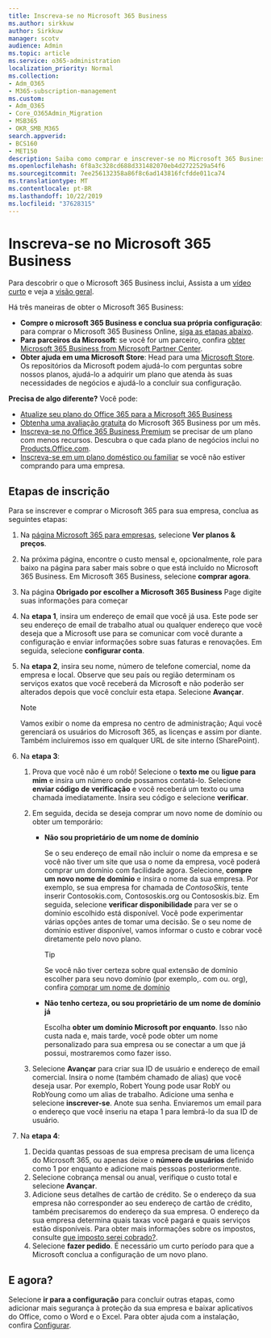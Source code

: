 ```yaml
---
title: Inscreva-se no Microsoft 365 Business
ms.author: sirkkuw
author: Sirkkuw
manager: scotv
audience: Admin
ms.topic: article
ms.service: o365-administration
localization_priority: Normal
ms.collection:
- Adm_O365
- M365-subscription-management
ms.custom:
- Adm_O365
- Core_O365Admin_Migration
- MSB365
- OKR_SMB_M365
search.appverid:
- BCS160
- MET150
description: Saiba como comprar e inscrever-se no Microsoft 365 Business.
ms.openlocfilehash: 6f8a3c328cd688d331482070eb4d2722529a54f6
ms.sourcegitcommit: 7ee256132358a86f8c6ad143816fcfdde011ca74
ms.translationtype: MT
ms.contentlocale: pt-BR
ms.lasthandoff: 10/22/2019
ms.locfileid: "37628315"
---
```

# <a name="sign-up-for-microsoft-365-business"></a>Inscreva-se no Microsoft 365 Business

Para descobrir o que o Microsoft 365 Business inclui, Assista a um [vídeo curto](https://support.office.com/article/901e2522-c2cf-4b8c-894e-f482cda3347a) e veja a [visão geral](microsoft-365-business-overview.md). 

Há três maneiras de obter o Microsoft 365 Business:
- **Compre o microsoft 365 Business e conclua sua própria configuração**: para comprar o Microsoft 365 Business Online, [siga as etapas abaixo](#sign-up-steps).
- **Para parceiros da Microsoft**: se você for um parceiro, confira [obter Microsoft 365 Business from Microsoft Partner Center](get-microsoft-365-business.md#get-microsoft-365-business-from-microsoft-partner-center).
- **Obter ajuda em uma Microsoft Store**: Head para uma [Microsoft Store](https://www.microsoft.com/store/locations/find-a-store). Os repositórios da Microsoft podem ajudá-lo com perguntas sobre nossos planos, ajudá-lo a adquirir um plano que atenda às suas necessidades de negócios e ajudá-lo a concluir sua configuração.

**Precisa de algo diferente?** Você pode:
- [Atualize seu plano do Office 365 para a Microsoft 365 Business](migrate-to-microsoft-365-business.md)
- [Obtenha uma avaliação gratuita](https://go.microsoft.com/fwlink/p/?linkid=2102309) do Microsoft 365 Business por um mês.
- [Inscreva-se no Office 365 Business Premium](https://go.microsoft.com/fwlink/p/?LinkID=510935) se precisar de um plano com menos recursos. Descubra o que cada plano de negócios inclui no [Products.Office.com](https://products.office.com/compare-all-microsoft-office-products-4-column?&activetab=tab:primaryr1).
- [Inscreva-se em um plano doméstico ou familiar](https://products.office.com/compare-all-microsoft-office-products-4-column?&activetab=tab:primaryr1) se você não estiver comprando para uma empresa. 
 

## <a name="sign-up-steps"></a>Etapas de inscrição

Para se inscrever e comprar o Microsoft 365 para sua empresa, conclua as seguintes etapas:

1. Na [página Microsoft 365 para empresas](https://www.microsoft.com/microsoft-365/business), selecione **Ver planos & preços**. 
2. Na próxima página, encontre o custo mensal e, opcionalmente, role para baixo na página para saber mais sobre o que está incluído no Microsoft 365 Business. Em Microsoft 365 Business, selecione **comprar agora**.
3. Na página **Obrigado por escolher a Microsoft 365 Business** Page digite suas informações para começar
4. Na **etapa 1**, insira um endereço de email que você já usa. Este pode ser seu endereço de email de trabalho atual ou qualquer endereço que você deseja que a Microsoft use para se comunicar com você durante a configuração e enviar informações sobre suas faturas e renovações. Em seguida, selecione **configurar conta**.
5. Na **etapa 2**, insira seu nome, número de telefone comercial, nome da empresa e local. Observe que seu país ou região determinam os serviços exatos que você receberá da Microsoft e não poderão ser alterados depois que você concluir esta etapa. Selecione **Avançar**.
    > [!NOTE]
    > Vamos exibir o nome da empresa no centro de administração; Aqui você gerenciará os usuários do Microsoft 365, as licenças e assim por diante. Também incluiremos isso em qualquer URL de site interno (SharePoint).
6. Na **etapa 3**:

    1. Prova que você não é um robô! Selecione o **texto me** ou **ligue para mim** e insira um número onde possamos contatá-lo. Selecione **enviar código de verificação** e você receberá um texto ou uma chamada imediatamente. Insira seu código e selecione **verificar**.
    2. Em seguida, decida se deseja comprar um novo nome de domínio ou obter um temporário:

        - **Não sou proprietário de um nome de domínio** 
        
            Se o seu endereço de email não incluir o nome da empresa e se você não tiver um site que usa o nome da empresa, você poderá comprar um domínio com facilidade agora. Selecione, **compre um novo nome de domínio** e insira o nome da sua empresa. Por exemplo, se sua empresa for chamada de *ContosoSkis*, tente inserir Contosokis.com, Contososkis.org ou Contososkis.biz. Em seguida, selecione **verificar disponibilidade** para ver se o domínio escolhido está disponível. Você pode experimentar várias opções antes de tomar uma decisão. Se o seu nome de domínio estiver disponível, vamos informar o custo e cobrar você diretamente pelo novo plano. 
       
            > [!TIP]
            > Se você não tiver certeza sobre qual extensão de domínio escolher para seu novo domínio (por exemplo,. com ou. org), confira [comprar um nome de domínio](https://docs.microsoft.com/office365/admin/get-help-with-domains/buy-a-domain-name)
        
        - **Não tenho certeza, ou sou proprietário de um nome de domínio já** 
        
             Escolha **obter um domínio Microsoft por enquanto**. Isso não custa nada e, mais tarde, você pode obter um nome personalizado para sua empresa ou se conectar a um que já possui, mostraremos como fazer isso.

    3. Selecione **Avançar** para criar sua ID de usuário e endereço de email comercial. Insira o nome (também chamado de alias) que você deseja usar. Por exemplo, Robert Young pode usar RobY ou RobYoung como um alias de trabalho. Adicione uma senha e selecione **inscrever-se**. Anote sua senha. Enviaremos um email para o endereço que você inseriu na etapa 1 para lembrá-lo da sua ID de usuário.
7. Na **etapa 4**: 

    1. Decida quantas pessoas de sua empresa precisam de uma licença do Microsoft 365, ou apenas deixe o **número de usuários** definido como 1 por enquanto e adicione mais pessoas posteriormente. 
    2. Selecione cobrança mensal ou anual, verifique o custo total e selecione **Avançar**. 
    3. Adicione seus detalhes de cartão de crédito. Se o endereço da sua empresa não corresponder ao seu endereço de cartão de crédito, também precisaremos do endereço da sua empresa. O endereço da sua empresa determina quais taxas você pagará e quais serviços estão disponíveis. Para obter mais informações sobre os impostos, consulte [que imposto serei cobrado?](https://docs.microsoft.com/office365/admin/subscriptions-and-billing/what-tax-will-i-be-charged).
    4. Selecione **fazer pedido**. É necessário um curto período para que a Microsoft conclua a configuração de um novo plano.

## <a name="whats-next"></a>E agora?
Selecione **ir para a configuração** para concluir outras etapas, como adicionar mais segurança à proteção da sua empresa e baixar aplicativos do Office, como o Word e o Excel. Para obter ajuda com a instalação, confira [Configurar](set-up.md).

